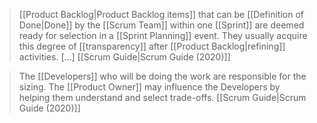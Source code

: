 
> [[Product Backlog|Product Backlog items]] that can be [[Definition of Done|Done]] by the [[Scrum Team]] within one [[Sprint]] are deemed ready for selection in a [[Sprint Planning]] event. They usually acquire this degree of [[transparency]] after [[Product Backlog|refining]] activities. \[...\]
> [[Scrum Guide|Scrum Guide (2020)]]


> The [[Developers]] who will be doing the work are responsible for the sizing. The [[Product Owner]] may influence the Developers by helping them understand and select trade-offs.
> [[Scrum Guide|Scrum Guide (2020)]]